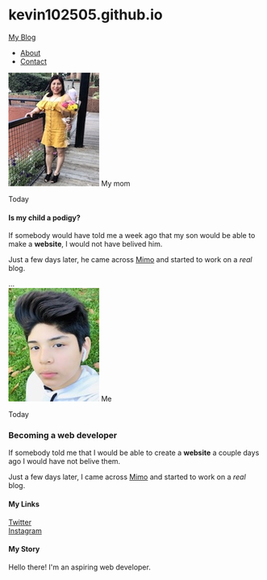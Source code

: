 # kevin102505.github.io<!DOCTYPE html>
<html>
<head>
<title>My Blog</title>
<link rel="stylesheet" type="text/css" href="styles.css">
</head>
<body>
 <div id="header">
  <div class="container">
   <a id="header-title" href="index.html">My Blog</a>
    <ul id="header-nav">
    <li><a href="about.html">About</a></li>
    <li><a href="mailto:kevinrubio102505@gmail.com">Contact</a></li>
    </ul>
   </div>
  </div>
      <div id="content">
      <div class="container">
      </div>
      </div>
       <div id="content">
         <div class="container">
           <div class="post">
             <div class="post-author">
               <img src="mom.jpeg">
               <span>My mom</span>
             </div>
             <p class="post-date">Today</p>
             <h4 class="post-title">Is my child a podigy?</h4>
             <div class="post-content">
             <p>If somebody would have told me a week ago that my son would be able to make a <strong>website</strong>, I would not have belived him.
             </p>
             <p>Just a few days later, he came across <a href="https://getmimo.com">Mimo</a> and started to work on a <em>real</em> blog.
             </p>
           </div>
          </div>
         </div>
         <div class="container"> ... </div>
        </div>
      <div id="content">
        <div class="container">
          <div class="post">
            <div class="post-author">
              <img src="me.jpeg">
              <span>Me</span>
            </div>
            <p class="post-date">Today</p>
            <h3 class="post-title">Becoming a web developer</h3>
            <div class="post-content">
            <p>If somebody told me that I would be able to create a <strong>website</strong> a couple days ago I would have not belive them.
            </p>
            <p>Just a few days later, I came across <a href="https://getmimo.com">Mimo</a> and started to work on a <em>real</em> blog.
            </p>
            <div id="footer">
              <div class="container">
                <div class="colunm">
                  <h4>My Links</h4>
                  <p>
                    <a href="https://twitter.com/@kevin102505">Twitter</a><br>
                    <a href="https://instagram.com/kevinrubio102505">Instagram</a>
                  </p>
                </div>
                <div class="colunm">
                  <h4>My Story</h4>
                  <p>Hello there! I'm an aspiring web developer.</p>
               </div>
              </div>
             </div>
          </div>
         </div>
        </div>
       </div>
      </body>
     </html>
